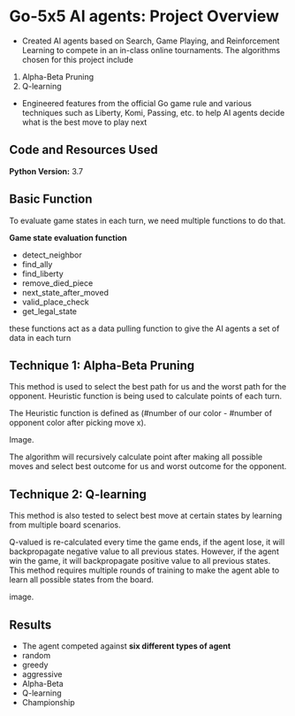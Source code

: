 # Go-5x5 AI agents: Project Overview
* Created AI agents based on Search, Game Playing, and Reinforcement Learning to compete in an in-class online tournaments. The algorithms chosen for this project include

1. Alpha-Beta Pruning
2. Q-learning

* Engineered features from the official Go game rule and various techniques such as Liberty, Komi, Passing, etc. to help AI agents decide what is the best move to play next

## Code and Resources Used 
**Python Version:** 3.7  

## Basic Function

To evaluate game states in each turn, we need multiple functions to do that.

 **Game state evaluation function**
*	detect_neighbor
*	find_ally
*	find_liberty
*	remove_died_piece
*	next_state_after_moved
*	valid_place_check
*	get_legal_state

these functions act as a data pulling function to give the AI agents a set of data in each turn

## Technique 1: Alpha-Beta Pruning

This method is used to select the best path for us and the worst path for the opponent. Heuristic function is being used to calculate points of each turn.

The Heuristic function is defined as (#number of our color - #number of opponent color after picking move x).

Image.

The algorithm will recursively calculate point after making all possible moves and select best outcome for us and worst outcome for the opponent.

## Technique 2: Q-learning

This method is also tested to select best move at certain states by learning from multiple board scenarios.

Q-valued is re-calculated every time the game ends, if the agent lose, it will backpropagate negative value to all previous states.
However, if the agent win the game, it will backpropagate positive value to all previous states. This method requires multiple rounds of training to make the agent able to learn all possible states from the board.

image.


## Results

* The agent competed against **six different types of agent**
*	random
*	greedy
*	aggressive
*	Alpha-Beta
*	Q-learning
*	Championship
